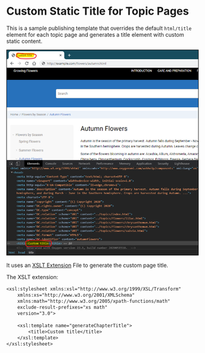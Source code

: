 # Custom Static Title for Topic Pages

This is a sample publishing template that overrides the default `html/title` element for each topic page and generates a title element with custom static content.

![Output Sample](custom-page-title.png)

It uses an 
[XSLT Extension](https://www.oxygenxml.com/doc/versions/22.1/ug-webhelp-responsive/topics/whr-responsive-override-xslt-dita-xslt-import.html) File to generate the custom page title.

The XSLT extension:
```
<xsl:stylesheet xmlns:xsl="http://www.w3.org/1999/XSL/Transform"
    xmlns:xs="http://www.w3.org/2001/XMLSchema"
    xmlns:math="http://www.w3.org/2005/xpath-functions/math"
    exclude-result-prefixes="xs math"
    version="3.0">
    
    <xsl:template name="generateChapterTitle">
        <title>Custom title</title>
    </xsl:template>
</xsl:stylesheet>
```


